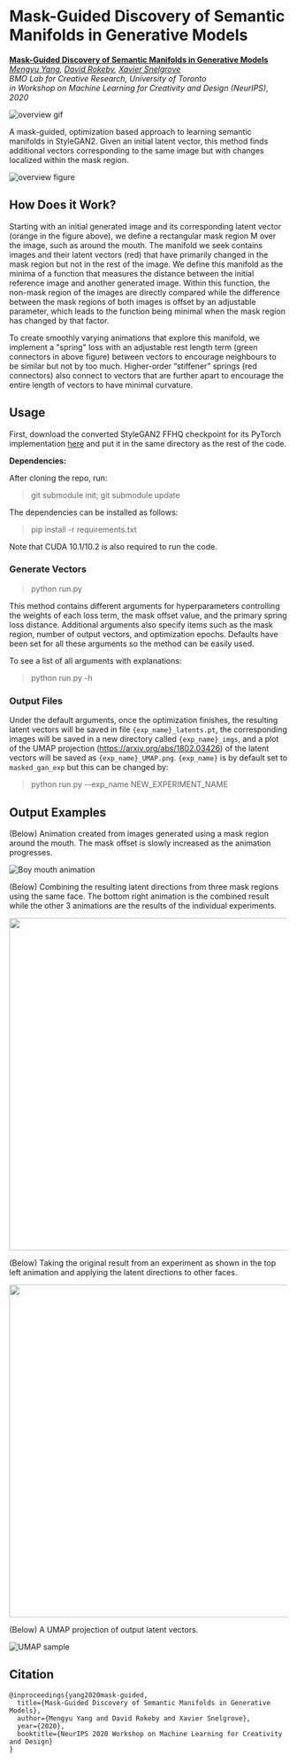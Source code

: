 # Mask-Guided Discovery of Semantic Manifolds in Generative Models

**[Mask-Guided Discovery of Semantic Manifolds in Generative Models](https://github.com/bmolab/masked-gan-manifold/blob/main/masked-gan-manifold.pdf)**<br>
  *[Mengyu Yang](https://mengyu.page/),
  [David Rokeby](https://www.cdtps.utoronto.ca/people/directories/all-faculty/david-rokeby),
  [Xavier Snelgrove](https://wxs.ca/)<br>
  BMO Lab for Creative Research, University of Toronto  
in Workshop on Machine Learning for Creativity and Design (NeurIPS), 2020*

![overview gif](figures/multi-mask.gif)

A mask-guided, optimization based approach to learning semantic manifolds in StyleGAN2. Given an initial latent vector, this method finds additional vectors corresponding to the same image but with changes localized within the mask region. 

![overview figure](figures/overview.png)

## How Does it Work? 

Starting with an initial generated image and its corresponding latent vector (orange in the figure above), we define a rectangular mask region M over
the image, such as around the mouth. The manifold we seek contains images and their latent vectors (red) that have primarily changed in the mask region but not in the rest of the image. We define this manifold as the minima of a function that measures the distance between the initial reference image and another generated image. Within this function, the non-mask region of the images are directly compared while the difference between the mask regions of both images is offset by an adjustable parameter, which leads to the function being minimal when the mask region has changed by that factor. 

To create smoothly varying animations that explore this manifold, we implement a "spring" loss with an adjustable rest length term (green connectors in above figure) between vectors to encourage neighbours to be similar but not by too much. Higher-order “stiffener” springs (red connectors) also connect to vectors that are further apart to encourage the entire length of vectors to have minimal curvature. 

## Usage 

First, download the converted StyleGAN2 FFHQ checkpoint for its PyTorch implementation [here](https://drive.google.com/file/d/1v0iLBeuaegDZb3BIBb1CSmfsNSRiNWqI/view?usp=sharing) and put it in the same directory as the rest of the code. 

**Dependencies:**

After cloning the repo, run:

> git submodule init; git submodule update

The dependencies can be installed as follows:

> pip install -r requirements.txt

Note that CUDA 10.1/10.2 is also required to run the code.

### Generate Vectors 

> python run.py 

This method contains different arguments for hyperparameters controlling the weights of each loss term, the mask offset value, and the primary spring loss distance. Additional arguments also specify items such as the mask region, number of output vectors, and optimization epochs. Defaults have been set for all these arguments so the method can be easily used. 

To see a list of all arguments with explanations: 

> python run.py -h 

### Output Files 

Under the default arguments, once the optimization finishes, the resulting latent vectors will be saved in file `{exp_name}_latents.pt`, the corresponding images will be saved in a new directory called `{exp_name}_imgs`, and a plot of the UMAP projection (https://arxiv.org/abs/1802.03426) of the latent vectors will be saved as `{exp_name}_UMAP.png`. `{exp_name}` is by default set to `masked_gan_exp` but this can be changed by:

> python run.py --exp_name NEW_EXPERIMENT_NAME

## Output Examples 

(Below) Animation created from images generated using a mask region around the mouth. The mask offset is slowly increased as the animation progresses. 

![Boy mouth animation](figures/boy_mouth.gif)

(Below) Combining the resulting latent directions from three mask regions using the same face. The bottom right animation is the combined result while the other 3 animations are the results of the individual experiments.  

<img src="https://github.com/bmolab/masked-gan-manifold/blob/main/figures/3-feat-combined.gif" width="600" height="600">

(Below) Taking the original result from an experiment as shown in the top left animation and applying the latent directions to other faces.

<img src="https://github.com/bmolab/masked-gan-manifold/blob/main/figures/feat-to-diff-faces.gif" width="600" height="600">

(Below) A UMAP projection of output latent vectors. 

![UMAP sample](figures/UMAP.png)


## Citation

```
@inproceedings{yang2020mask-guided,
  title={Mask-Guided Discovery of Semantic Manifolds in Generative Models},
  author={Mengyu Yang and David Rokeby and Xavier Snelgrove},
  year={2020},
  booktitle={NeurIPS 2020 Workshop on Machine Learning for Creativity and Design}
}
```


